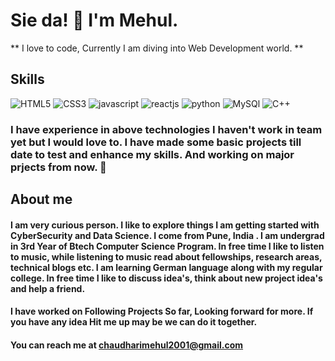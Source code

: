 # Sie da! 👋 I'm Mehul.

** I love to code, Currently I am diving into Web Development world. **

## Skills 

![HTML5](https://img.icons8.com/color/96/000000/html-5.png "HTML5") ![CSS3](https://img.icons8.com/color/96/000000/css3.png "CSS3") ![javascript](https://img.icons8.com/color/96/000000/javascript.png "Javascript")  ![reactjs](https://img.icons8.com/plasticine/100/000000/react.png "ReactJs")  ![python](https://img.icons8.com/color/96/000000/python.png "Python") ![MySQl](https://img.icons8.com/ios/100/4a90e2/mysql-logo.png "MySQL") ![C++](https://img.icons8.com/color/144/4a90e2/c-plus-plus-logo.png "C++") 

###  I have experience in above technologies I haven't work in team yet but I would love to. I have made some basic projects till date to test and enhance my skills. And working on major prjects from now. 🖖


## About me 
#### I am very curious person. I like to explore things I am getting started with CyberSecurity and Data Science. I come from Pune, India . I am undergrad in 3rd Year of Btech Computer Science Program. In free time I like to listen to music, while listening to music read about fellowships, research areas, technical blogs etc. I am learning German language along with my regular college. In free time I like to discuss idea's, think about new project idea's and help a friend. 

#### I have worked on Following Projects So far, Looking forward for more. If you have any idea Hit me up may be we can do it together.

#### You can reach me at [chaudharimehul2001@gmail.com](mailTo:chaudharimehul2001@gmail.com) 

